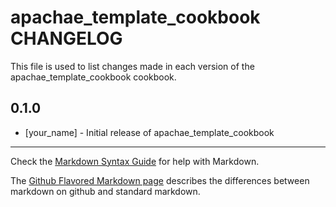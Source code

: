 # apachae_template_cookbook CHANGELOG

This file is used to list changes made in each version of the apachae_template_cookbook cookbook.

## 0.1.0
- [your_name] - Initial release of apachae_template_cookbook

- - -
Check the [Markdown Syntax Guide](http://daringfireball.net/projects/markdown/syntax) for help with Markdown.

The [Github Flavored Markdown page](http://github.github.com/github-flavored-markdown/) describes the differences between markdown on github and standard markdown.
